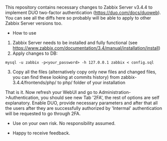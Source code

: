 This repository contains necessary changes to Zabbix Server v3.4.4 to implement DUO two-factor authentication (https://duo.com/docs/duoweb). You can see all the diffs here so probably will be able to apply to other Zabbix Server versions too.
 
* How to use
1) Zabbix Server needs to be installed and fully functional (see https://www.zabbix.com/documentation/3.4/manual/installation/install)
2) Apply changes to DB:
```
mysql -u zabbix -p<your_password> -h 127.0.0.1 zabbix < config.sql
```
3) Copy all the files (alternatively copy only new files and changed files, you can find these looking at commits history) from zabbix-3.4.4/frontends/php/ to php/ folder of your installation

That is it. Now refresh your WebUI and go to Administration->Authentication, you should see new Tab '2FA', the rest of options are self explanatory. Enable DUO, provide necessary parameters and after that all the users after they are successfully authorized by 'Intermal' authentication will be requested to go through 2FA.

* Use on your own risk. No responsibility assumed.

* Happy to receive feedback.
